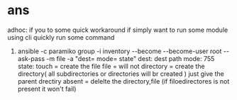 # ans

adhoc: if you to some quick workaround if simply want to run some module using cli
quickly run some command

1) ansible -c paramiko group -i inventory --become --become-user root --ask-pass -m file -a "dest= mode= state"
dest: dest path
mode: 755
state: touch = create the file
       file = will not 
       directory = create the directory( all subdirectories or directories will br created ) just give the parent drectiry
       absent = delelte the directory,file (if filoedirectores is not present it won't fail)
       

